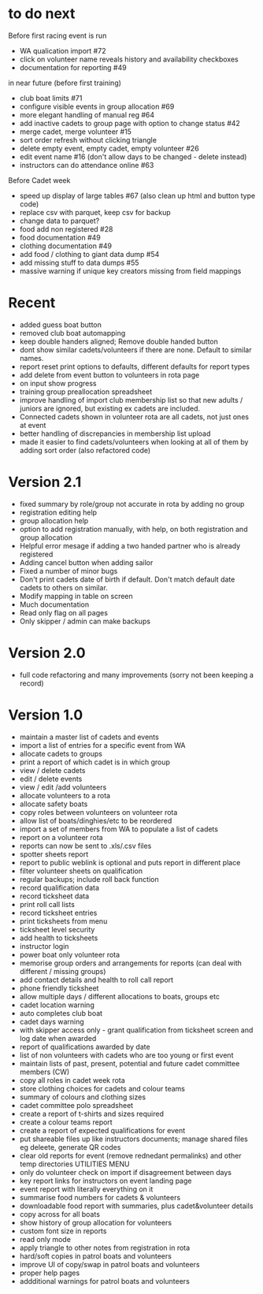
# to do next
Before first racing event is run
- WA qualication import #72
- click on volunteer name reveals history and availability checkboxes
- documentation for reporting #49


in near future (before first training)
- club boat limits #71
- configure visible events in group allocation #69
- more elegant handling of manual reg #64
- add inactive cadets to group page with option to change status #42
- merge cadet, merge volunteer #15
- sort order refresh without clicking triangle
- delete empty event, empty cadet, empty volunteer #26
- edit event name #16 (don't allow days to be changed - delete instead)
- instructors can do attendance online #63

Before Cadet week
- speed up display of large tables #67 (also clean up html and button type code)
- replace csv with parquet, keep csv for backup
- change data to parquet?
- food add non registered #28
- food documentation #49
- clothing documentation #49
- add food / clothing to giant data dump #54
- add missing stuff to data dumps #55
- massive warning if unique key creators missing from field mappings

# Recent
- added guess boat button 
- removed club boat automapping
- keep double handers aligned; Remove double handed button
- dont show similar cadets/volunteers if there are none. Default to similar names.
- report reset print options to defaults, different defaults for report types 
- add delete from event button to volunteers in rota page 
- on input show progress 
- training group preallocation spreadsheet 
- improve handling of import club membership list so that new adults / juniors are ignored, but existing ex cadets are included.
- Connected cadets shown in volunteer rota are all cadets, not just ones at event
- better handling of discrepancies in membership list upload
- made it easier to find cadets/volunteers when looking at all of them by adding sort order (also refactored code) 

# Version 2.1

- fixed summary by role/group not accurate in rota by adding no group
- registration editing help
- group allocation help
- option to add registration manually, with help, on both registration and group allocation 
- Helpful error mesage if adding a two handed partner who is already registered
- Adding cancel button when adding sailor
- Fixed a number of minor bugs
- Don't print cadets date of birth if default. Don't match default date cadets to others on similar.
- Modify mapping in table on screen
- Much documentation
- Read only flag on all pages
- Only skipper / admin can make backups

 
# Version 2.0

- full code refactoring and many improvements (sorry not been keeping a record)

# Version 1.0

- maintain a master list of cadets and events
- import a list of entries for a specific event from WA
- allocate cadets to groups 
- print a report of which cadet is in which group
- view / delete cadets
- edit / delete events
- view / edit /add volunteers 
- allocate volunteers to a rota
- allocate safety boats
- copy roles between volunteers on volunteer rota
- allow list of boats/dinghies/etc to be reordered
- import a set of members from WA to populate a list of cadets
- report on a volunteer rota
- reports can now be sent to .xls/.csv files
- spotter sheets report
- report to public weblink is optional and puts report in different place
- filter volunteer sheets on qualification
- regular backups; include roll back function 
- record qualification data 
- record ticksheet data
- print roll call lists
- record ticksheet entries
- print ticksheets from menu
- ticksheet level security
- add health to ticksheets
- instructor login
- power boat only volunteer rota
- memorise group orders and arrangements for reports (can deal with different / missing groups)
- add contact details and health to roll call report
- phone friendly ticksheet
- allow multiple days / different allocations to boats, groups etc
- cadet location warning
- auto completes club boat
- cadet days warning
- with skipper access only - grant qualification from ticksheet screen and log date when awarded
- report of qualifications awarded by date
- list of non volunteers with cadets who are too young or first event
- maintain lists of past, present, potential and future cadet committee members (CW)
- copy all roles in cadet week rota
- store clothing choices for cadets and colour teams
- summary of colours and clothing sizes
- cadet committee polo spreadsheet
- create a report of t-shirts and sizes required
- create a colour teams report
- create a report of expected qualifications for event
- put shareable files up like instructors documents; manage shared files eg deleete, generate QR codes
- clear old reports for event (remove rednedant permalinks) and other temp directories UTILITIES MENU
- only do volunteer check on import if disagreement between days
- key report links for instructors on event landing page
- event report with literally everything on it
- summarise food numbers for cadets & volunteers
- downloadable food report with summaries, plus cadet&volunteer details
- copy across for all boats
- show history of group allocation for volunteers
- custom font size in reports
- read only mode
- apply triangle to other notes from registration in rota
- hard/soft copies in patrol boats and volunteers
- improve UI of copy/swap in patrol boats and volunteers
- proper help pages
- addditional warnings for patrol boats and volunteers